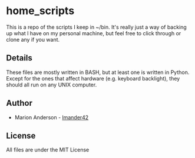 # home_scripts
This is a repo of the scripts I keep in ~/bin. It's really just a way of backing up what I have on my personal machine, but feel free to click through or clone any if you want.

## Details
These files are mostly written in BASH, but at least one is written in Python. Except for the ones that affect hardware (e.g. keyboard backlight), they should all run on any UNIX computer.

## Author
 * Marion Anderson - [lmander42](https://github.com/lmander42)
 
## License
 All files are under the MIT License